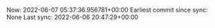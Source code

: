 Now: 2022-06-07 05:37:36.956781+00:00 Earliest commit since sync: None Last sync: 2022-06-06 20:47:29+00:00
